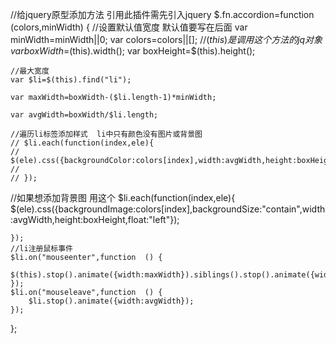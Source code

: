//给jquery原型添加方法 引用此插件需先引入jquery
$.fn.accordion=function (colors,minWidth) {
	//设置默认值宽度   默认值要写在后面
	var minWidth=minWidth||0;
	var colors=colors||[];
	//$(this)是调用这个方法的jq对象
	var boxWidth=$(this).width();
	var boxHeight=$(this).height();
	
	//最大宽度
	var $li=$(this).find("li");
	
	var maxWidth=boxWidth-($li.length-1)*minWidth;
	
	var avgWidth=boxWidth/$li.length;
  
	//遍历li标签添加样式  li中只有颜色没有图片或背景图
	// $li.each(function(index,ele){
	// 	$(ele).css({backgroundColor:colors[index],width:avgWidth,height:boxHeight,float:"left"});
	// 	
	// });
  //如果想添加背景图 用这个
	$li.each(function(index,ele){
		$(ele).css({backgroundImage:colors[index],backgroundSize:"contain",width:avgWidth,height:boxHeight,float:"left"});
		
	});
	//li注册鼠标事件
	$li.on("mouseenter",function  () {
		$(this).stop().animate({width:maxWidth}).siblings().stop().animate({width:minWidth});
	});
	$li.on("mouseleave",function  () {
		$li.stop().animate({width:avgWidth});
	});
};
